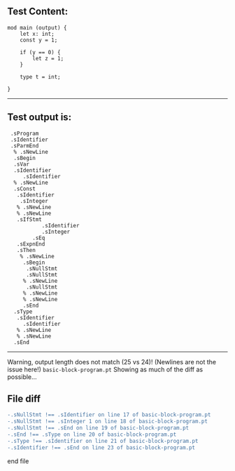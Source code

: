 
Test Content: 
-------------------------
```
mod main (output) {
    let x: int;
    const y = 1;

    if (y == 0) {
        let z = 1;
    }

    type t = int;

}
```
------------------------
Test output is: 
-------------------------
```
 .sProgram
 .sIdentifier
 .sParmEnd
  % .sNewLine
  .sBegin
  .sVar
  .sIdentifier
     .sIdentifier
  % .sNewLine
  .sConst
   .sIdentifier
    .sInteger
   % .sNewLine
   % .sNewLine
   .sIfStmt
           .sIdentifier
           .sInteger
        .sEq
   .sExpnEnd
   .sThen
    % .sNewLine
     .sBegin
      .sNullStmt
      .sNullStmt
     % .sNewLine
      .sNullStmt
     % .sNewLine
     % .sNewLine
     .sEnd
  .sType
   .sIdentifier
     .sIdentifier
   % .sNewLine
   % .sNewLine
  .sEnd

```
------------------------
Warning, output length does not match (25 vs 24)!  (Newlines are not the issue here!) `basic-block-program.pt`
Showing as much of the diff as possible...

File diff
-------------------------
```diff
-.sNullStmt !== .sIdentifier on line 17 of basic-block-program.pt
-.sNullStmt !== .sInteger 1 on line 18 of basic-block-program.pt
-.sNullStmt !== .sEnd on line 19 of basic-block-program.pt
-.sEnd !== .sType on line 20 of basic-block-program.pt
-.sType !== .sIdentifier on line 21 of basic-block-program.pt
-.sIdentifier !== .sEnd on line 23 of basic-block-program.pt

```
end file

